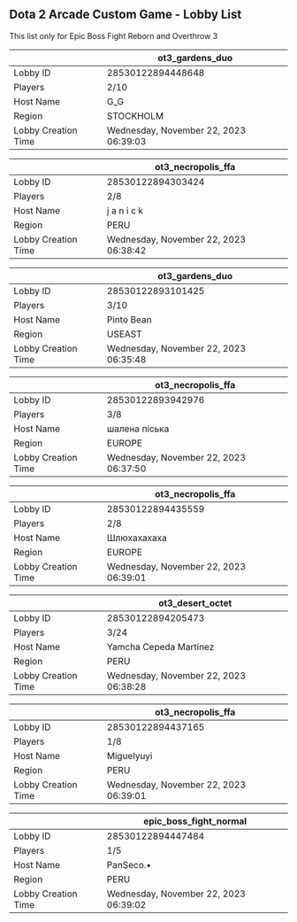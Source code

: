 ## Dota 2 Arcade Custom Game - Lobby List

This list only for Epic Boss Fight Reborn and Overthrow 3

|  | ot3_gardens_duo |
| ------ | ------ |
| Lobby ID | 28530122894448648 |
| Players | 2/10 |
| Host Name | G_G |
| Region | STOCKHOLM |
| Lobby Creation Time | Wednesday, November 22, 2023 06:39:03 |


|  | ot3_necropolis_ffa |
| ------ | ------ |
| Lobby ID | 28530122894303424 |
| Players | 2/8 |
| Host Name | j a n i c k |
| Region | PERU |
| Lobby Creation Time | Wednesday, November 22, 2023 06:38:42 |


|  | ot3_gardens_duo |
| ------ | ------ |
| Lobby ID | 28530122893101425 |
| Players | 3/10 |
| Host Name | Pinto Bean |
| Region | USEAST |
| Lobby Creation Time | Wednesday, November 22, 2023 06:35:48 |


|  | ot3_necropolis_ffa |
| ------ | ------ |
| Lobby ID | 28530122893942976 |
| Players | 3/8 |
| Host Name | шалена піська |
| Region | EUROPE |
| Lobby Creation Time | Wednesday, November 22, 2023 06:37:50 |


|  | ot3_necropolis_ffa |
| ------ | ------ |
| Lobby ID | 28530122894435559 |
| Players | 2/8 |
| Host Name | Шлюхахахаха |
| Region | EUROPE |
| Lobby Creation Time | Wednesday, November 22, 2023 06:39:01 |


|  | ot3_desert_octet |
| ------ | ------ |
| Lobby ID | 28530122894205473 |
| Players | 3/24 |
| Host Name | Yamcha Cepeda Martínez |
| Region | PERU |
| Lobby Creation Time | Wednesday, November 22, 2023 06:38:28 |


|  | ot3_necropolis_ffa |
| ------ | ------ |
| Lobby ID | 28530122894437165 |
| Players | 1/8 |
| Host Name | Miguelyuyi |
| Region | PERU |
| Lobby Creation Time | Wednesday, November 22, 2023 06:39:01 |


|  | epic_boss_fight_normal |
| ------ | ------ |
| Lobby ID | 28530122894447484 |
| Players | 1/5 |
| Host Name | PanSeco.• |
| Region | PERU |
| Lobby Creation Time | Wednesday, November 22, 2023 06:39:02 |


